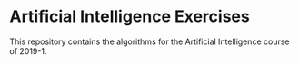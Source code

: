 # Artificial Intelligence Exercises

This repository contains the algorithms for the Artificial Intelligence course of 2019-1.
